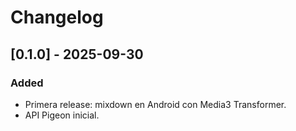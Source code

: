 # Changelog
## [0.1.0] - 2025-09-30
### Added
- Primera release: mixdown en Android con Media3 Transformer.
- API Pigeon inicial.
